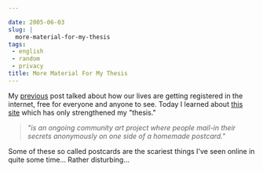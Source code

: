 ```yaml
---

date: 2005-06-03
slug: |
  more-material-for-my-thesis
tags:
 - english
 - random
 - privacy
title: More Material For My Thesis
---
```


My [previous](http://www.ogmaciel.com/?p=100) post talked about how our
lives are getting registered in the internet, free for everyone and
anyone to see. Today I learned about [this
site](http://postsecret.blogspot.com/) which has only strengthened my
"thesis."

> *\"is an ongoing community art project where people mail-in their
> secrets anonymously on one side of a homemade postcard.\"*

Some of these so called postcards are the scariest things I've seen
online in quite some time... Rather disturbing...
